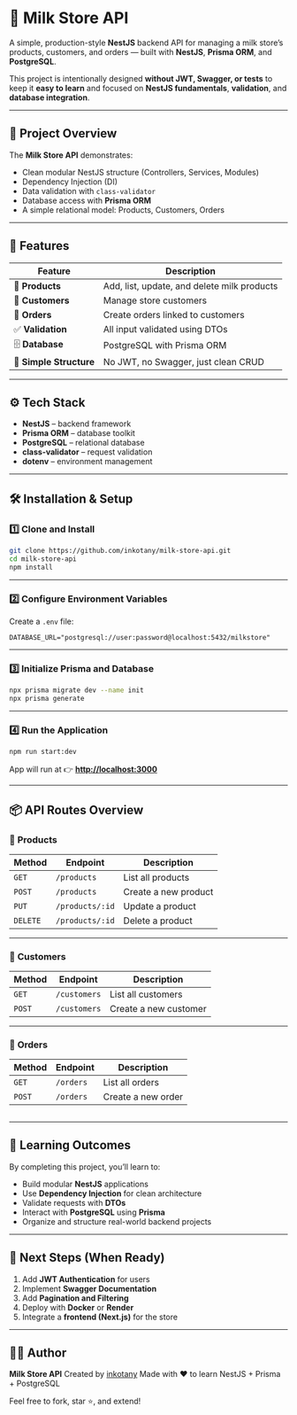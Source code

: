 # 🥛 Milk Store API

A simple, production-style **NestJS** backend API for managing a milk store’s products, customers, and orders — built with **NestJS**, **Prisma ORM**, and **PostgreSQL**.

This project is intentionally designed **without JWT, Swagger, or tests** to keep it **easy to learn** and focused on **NestJS fundamentals**, **validation**, and **database integration**.

---

## 🚀 Project Overview

The **Milk Store API** demonstrates:

- Clean modular NestJS structure (Controllers, Services, Modules)
- Dependency Injection (DI)
- Data validation with `class-validator`
- Database access with **Prisma ORM**
- A simple relational model: Products, Customers, Orders

---

## 🧩 Features

| Feature                 | Description                                 |
| ----------------------- | ------------------------------------------- |
| 🥛 **Products**         | Add, list, update, and delete milk products |
| 👤 **Customers**        | Manage store customers                      |
| 🧾 **Orders**           | Create orders linked to customers           |
| ✅ **Validation**       | All input validated using DTOs              |
| 🗄️ **Database**         | PostgreSQL with Prisma ORM                  |
| 🧱 **Simple Structure** | No JWT, no Swagger, just clean CRUD         |

---

## ⚙️ Tech Stack

- **NestJS** – backend framework
- **Prisma ORM** – database toolkit
- **PostgreSQL** – relational database
- **class-validator** – request validation
- **dotenv** – environment management

---

## 🛠️ Installation & Setup

### 1️⃣ Clone and Install

```bash
git clone https://github.com/inkotany/milk-store-api.git
cd milk-store-api
npm install
```

---

### 2️⃣ Configure Environment Variables

Create a `.env` file:

```env
DATABASE_URL="postgresql://user:password@localhost:5432/milkstore"
```

---

### 3️⃣ Initialize Prisma and Database

```bash
npx prisma migrate dev --name init
npx prisma generate
```

---

### 4️⃣ Run the Application

```bash
npm run start:dev
```

App will run at 👉 **[http://localhost:3000](http://localhost:3000)**

---

## 📦 API Routes Overview

### 🥛 **Products**

| Method   | Endpoint        | Description          |
| -------- | --------------- | -------------------- |
| `GET`    | `/products`     | List all products    |
| `POST`   | `/products`     | Create a new product |
| `PUT`    | `/products/:id` | Update a product     |
| `DELETE` | `/products/:id` | Delete a product     |

---

### 👤 **Customers**

| Method | Endpoint     | Description           |
| ------ | ------------ | --------------------- |
| `GET`  | `/customers` | List all customers    |
| `POST` | `/customers` | Create a new customer |

---

### 🧾 **Orders**

| Method | Endpoint  | Description        |
| ------ | --------- | ------------------ |
| `GET`  | `/orders` | List all orders    |
| `POST` | `/orders` | Create a new order |

##

---

##

## 🧠 Learning Outcomes

By completing this project, you’ll learn to:

- Build modular **NestJS** applications
- Use **Dependency Injection** for clean architecture
- Validate requests with **DTOs**
- Interact with **PostgreSQL** using **Prisma**
- Organize and structure real-world backend projects

---

## 📘 Next Steps (When Ready)

1. Add **JWT Authentication** for users
2. Implement **Swagger Documentation**
3. Add **Pagination and Filtering**
4. Deploy with **Docker** or **Render**
5. Integrate a **frontend (Next.js)** for the store

---

## 👨‍💻 Author

**Milk Store API**
Created by [inkotany](https://github.com/inkotany)
Made with ❤️ to learn NestJS + Prisma + PostgreSQL

Feel free to fork, star ⭐, and extend!

